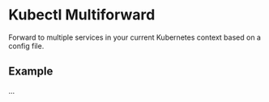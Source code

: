 # Kubectl Multiforward

Forward to multiple services in your current Kubernetes context based on a config file.

## Example

<html>
<head>
  <link rel="stylesheet" type="text/css" href="/asciinema-player.css" />
</head>
<body>
  <asciinema-player src="/433807.cast" cols="104" rows="33"></asciinema-player>
  ...
  <script src="/asciinema-player.js"></script>
</body>
</html>
